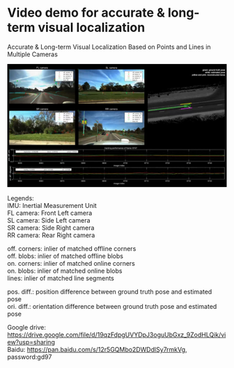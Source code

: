 # Video demo for accurate & long-term visual localization
Accurate & Long-term Visual Localization Based on Points and Lines in Multiple Cameras

![](https://github.com/roylin1229/long-term-loc/blob/main/img/demo.png)

Legends:  
IMU: Inertial Measurement Unit  
FL camera:    Front Left camera  
SL camera:    Side Left camera  
SR camera:    Side Right camera  
RR camera:    Rear Right camera  

off. corners: inlier of matched offline corners  
off. blobs:   inlier of matched offline blobs  
on. corners:  inlier of matched online corners  
on. blobs:    inlier of matched online blobs  
lines:        inlier of matched line segments  

pos. diff.:   position difference between ground truth pose and estimated pose  
ori. diff.:   orientation difference between ground truth pose and estimated pose  

Google drive: https://drive.google.com/file/d/19qzFdpgUVYDpJ3oguUbGxz_9ZodHLQik/view?usp=sharing  
Baidu: https://pan.baidu.com/s/12r5GQMbo2DWDdlSy7rmkVg, password:gd97
